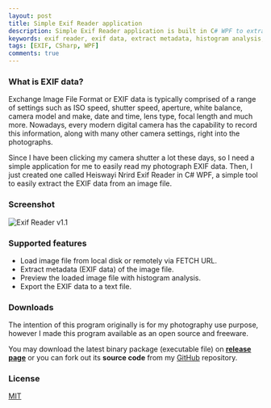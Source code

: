 ```yaml
---
layout: post
title: Simple Exif Reader application
description: Simple Exif Reader application is built in C# WPF to extract EXIF data from an image file for photography info purpose.
keywords: exif reader, exif data, extract metadata, histogram analysis, c# wpf
tags: [EXIF, CSharp, WPF]
comments: true
---
```


### What is EXIF data?

Exchange Image File Format or EXIF data is typically comprised of a range of settings such as ISO speed, shutter speed, aperture, white balance, camera model and make, date and time, lens type, focal length and much more. Nowadays, every modern digital camera has the capability to record this information, along with many other camera settings, right into the photographs.

Since I have been clicking my camera shutter a lot these days, so I need a simple application for me to easily read my photograph EXIF data. Then, I just created one called Heiswayi Nrird Exif Reader in C# WPF, a simple tool to easily extract the EXIF data from an image file.

### Screenshot

![Exif Reader v1.1](http://i.imgur.com/yAls0JU.png)

### Supported features

- Load image file from local disk or remotely via FETCH URL.
- Extract metadata (EXIF data) of the image file.
- Preview the loaded image file with histogram analysis.
- Export the EXIF data to a text file.

### Downloads

The intention of this program originally is for my photography use purpose, however I made this program available as an open source and freeware.

You may download the latest binary package (executable file) on [**release page**](https://github.com/heiswayi/ExifReader/releases) or you can fork out its **source code** from my [GitHub](https://github.com/heiswayi/ExifReader) repository.

### License

[MIT](http://heiswayi.github.io/mit-license)
